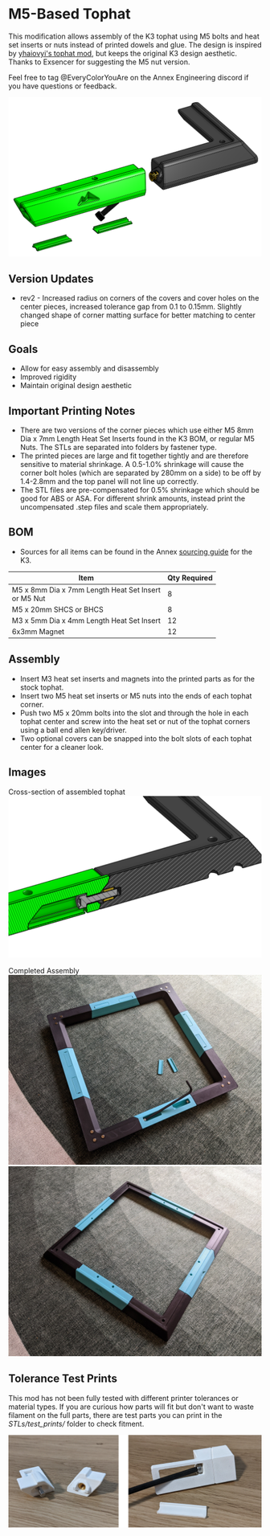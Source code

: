 # M5-Based Tophat

This modification allows assembly of the K3 tophat using M5 bolts and heat set inserts or nuts instead of printed dowels and glue. The design is inspired by [yhaiovyi's tophat mod](https://github.com/Annex-Engineering/Annex-Engineering_User_Mods/tree/main/Printers/K3/yhaiovyi-K3_Glueless_Tophat), but keeps the original K3 design aesthetic. Thanks to Exsencer for suggesting the M5 nut version.

Feel free to tag @EveryColorYouAre on the Annex Engineering discord if you have questions or feedback.

![Exploded](Images/top_lid_assembly_exploded.png)

## Version Updates
- rev2 - Increased radius on corners of the covers and cover holes on the center pieces, increased tolerance gap from 0.1 to 0.15mm. Slightly changed shape of corner matting surface for better matching to center piece

## Goals
- Allow for easy assembly and disassembly
- Improved rigidity
- Maintain original design aesthetic

## Important Printing Notes
- There are two versions of the corner pieces which use either M5 8mm Dia x 7mm Length Heat Set Inserts found in the K3 BOM, or regular M5 Nuts. The STLs are separated into folders by fastener type.
- The printed pieces are large and fit together tightly and are therefore sensitive to material shrinkage. A 0.5-1.0% shrinkage will cause the corner bolt holes (which are separated by 280mm on a side) to be off by 1.4-2.8mm and the top panel will not line up correctly.
- The STL files are pre-compensated for 0.5% shrinkage which should be good for ABS or ASA. For different shrink amounts, instead print the uncompensated .step files and scale them appropriately.

## BOM
- Sources for all items can be found in the Annex [sourcing guide](https://docs.google.com/spreadsheets/d/1O3eyVuQ6M4F03MJSDs4Z71_XyNjXL5HFTZr1jsaAtRc/htmlview#) for the K3.

| Item                                                             | Qty Required  |
| ---                                                              | ---           |
| M5 x 8mm Dia x 7mm Length Heat Set Insert <br> or M5 Nut                        | 8             |
| M5 x 20mm SHCS or BHCS                                           | 8             |
| M3 x 5mm Dia x 4mm Length Heat Set Insert                        | 12            |
| 6x3mm Magnet                                                     | 12            |

## Assembly
- Insert M3 heat set inserts and magnets into the printed parts as for the stock tophat.
- Insert two M5 heat set inserts or M5 nuts into the ends of each tophat corner.
- Push two M5 x 20mm bolts into the slot and through the hole in each tophat center and screw into the heat set or nut of the tophat corners using a ball end allen key/driver.
- Two optional covers can be snapped into the bolt slots of each tophat center for a cleaner look.

## Images
Cross-section of assembled tophat
![section](Images/top_lid_assembly_cross_section.png)

Completed Assembly
![Printed Bottom](Images/printed_bottom.jpg)
![Printed Top](Images/printed_top.jpg)

## Tolerance Test Prints
This mod has not been fully tested with different printer tolerances or material types. If you are curious how parts will fit but don't want to waste filament on the full parts, there are test parts you can print in the <i>STLs/test_prints/</i> folder to check fitment.

![test_print](Images/test_prints.png)

